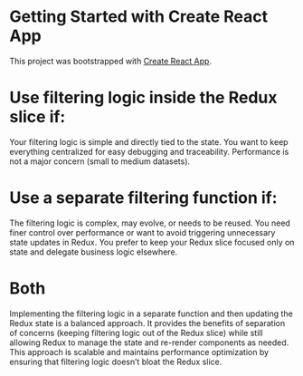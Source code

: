 # Getting Started with Create React App

This project was bootstrapped with [Create React App](https://github.com/facebook/create-react-app).


# Use filtering logic inside the Redux slice if:
Your filtering logic is simple and directly tied to the state.
You want to keep everything centralized for easy debugging and traceability.
Performance is not a major concern (small to medium datasets).

# Use a separate filtering function if:
The filtering logic is complex, may evolve, or needs to be reused.
You need finer control over performance or want to avoid triggering unnecessary state updates in Redux.
You prefer to keep your Redux slice focused only on state and delegate business logic elsewhere.


# Both
Implementing the filtering logic in a separate function and then updating the Redux state is a balanced approach. It provides the benefits of separation of concerns (keeping filtering logic out of the Redux slice) while still allowing Redux to manage the state and re-render components as needed. This approach is scalable and maintains performance optimization by ensuring that filtering logic doesn’t bloat the Redux slice.